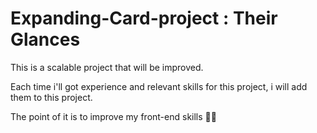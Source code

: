 # Expanding-Card-project : Their Glances


This is a scalable project that will be improved.

Each time i'll got experience and relevant skills for this project, i will add them to this project.

The point of it is to improve my front-end skills 💪🏽


